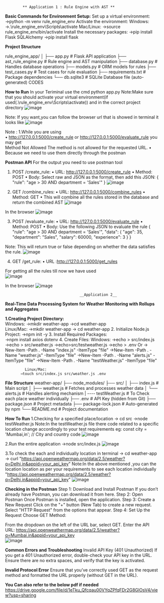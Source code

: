             ** Application 1 : Rule Engine with AST **
            
 
__Basic Commands for Environment Setup:__
Set up a virtual environment:    
→python -m venv rule_engine_env 
Activate the environment: 
Windows: 
     →.\rule_engine_env\Scripts\activate Mac/Linux: 
     →source rule_engine_env/bin/activate Install the necessary packages: 
     →pip install Flask SQLAlchemy 
     →pip install flask 
 
__Project Structure__
 
rule_engine_app/ 
│ 
├── app.py                 # Flask API application 
├── ast_rule_engine.py      # Rule engine and AST manipulation 
├── database.py             # Handles database operations 
├── models.py               # ORM models for rules 
├── test_cases.py           # Test cases for rule evaluation 
├── requirements.txt        # Package dependencies 
└── db.sqlite3              # SQLite Database file (auto-generated) CODES 
 
__How to Run__
In your Teriminal  use the cmd   python app.py 
Note:Make sure that you should activate your virtual environment(if used(.\rule_engine_env\Scripts\activate)) and in the correct project directory 
 ![image](https://github.com/user-attachments/assets/7c226669-710a-49b0-90ec-5ca2783172db)

  
Note: If you want,you can follow the browser url that is showed in terminal it looks like 
![image](https://github.com/user-attachments/assets/002a187d-4126-4b2e-9afd-71ab88e5441a)

 
Note : 1.While you are using  
•	http://127.0.0.1:5000/create_rule  or  http://127.0.0.1:5000/evaluate_rule you may get  
        Method Not Allowed 
The method is not allowed for the requested URL. 
•	Because we need to use them directly through the postman 
 
__Postman API__
For the output you need to use postman tool 
1.	POST /create_rule: 
•	URL: http://127.0.0.1:5000/create_rule 
•	Method: POST 
•	Body: Select raw and JSON as the format, then add this JSON: 
                        { 
                             "rule": "age > 30 AND department = 'Sales'" 
                        }
  	![image](https://github.com/user-attachments/assets/e5c94257-a867-432e-8064-3cf95e8ba2f2)

   
3.	GET /combine_rules: 
•	URL: http://127.0.0.1:5000/combine_rules 
•	Method: GET 
•	This will combine all the rules stored in the database and return the combined AST
![image](https://github.com/user-attachments/assets/3ef951f9-735d-40f3-9781-5848796e0629)

  
In the browser 
![image](https://github.com/user-attachments/assets/1524d5a6-976a-4c09-8377-7cef279a4e3c)

  
3.	POST /evaluate_rule: 
•	URL: http://127.0.0.1:5000/evaluate_rule 
•	Method: POST 
•	Body: Use the following JSON to evaluate the rule 
                     { 
  "rule": "age > 30 AND department = 'Sales'", 
  "data": { 
    "age": 35, 
    "department": "Sales", 
    "salary": 60000, 
    "experience": 3 
  } 
} 
 
Note: This will return true or false depending on whether the data satisfies the rule. 
![image](https://github.com/user-attachments/assets/eeaa940e-3650-4a23-bf97-78b7f7c34331)

   
4.	GET /get_rule: 
•	URL :http://127.0.0.1:5000/get_rules 
 
For getting all the rules till now we have used  
![image](https://github.com/user-attachments/assets/1f608f2c-0db7-4539-8c46-571a8995aefc)

  
In the browser 
![image](https://github.com/user-attachments/assets/f1e20e88-7882-4371-970c-6e1fd6d7d4fa)

 
 
 
 
 
 
                                      __Application 2__
 __Real-Time Data Processing System for Weather Monitoring with Rollups and  Aggregates__
 
__1.Creating Project Directory:__      
Windows: 
            →mkdir weather-app 
           →cd weather-app        
Linux/Mac: 
           →mkdir weather-app 
           → cd weather-app 
2.	Initialize Node.js Project: 
           →npm init -y 
3.	Install Required Packages:           
          →npm install axios dotenv 
4.	Create Files: 
              Windows: 
         →echo > src/index.js 
         →echo > src/weather.js 
        →echo>src/testweather.js 
        →echo > .env 
                         Or 
       → New-Item -Path . -Name "index.js" -ItemType "file" 
       →New-Item -Path . -Name "weather.js" -ItemType "file" 
       →New-Item -Path . -Name "alerts.js" -ItemType "file" 
       →New-Item -Path . -Name "testWeather.js" -ItemType "file" 
 
             Linux/Mac: 
           →touch src/index.js src/weather.js .env 
 
__File Structure__
       weather-app/ 
├── node_modules/ 
├── src/ 
│   ├── index.js          # Main script 
│   ├── weather.js        # Fetches and processes weather data 
│   └── alerts.js         # Handles alerting mechanism 
    | ---- testWeather.js  # To Check each place weather individually 
├── .env                  # API Key (hidden from Git) 
├── package.json          # Project metadata 
├── package-lock.json     # Auto-generated by npm 
└── README.md             # Project documentation 
 

__How To Run__
1.Checking for a specified place/location 
      → cd src 
      →node testWeather.js 
 Note:In the testWeather.js file there code related to a specific location change accordingly to your test requirements 
   eg: const city = 'Mumbai,in'; // City and country code 
![image](https://github.com/user-attachments/assets/884038fb-b65b-4953-9384-868b36ef4dc8)

  
2.Run the entire application 
      →node src/index.js 
![image](https://github.com/user-attachments/assets/fb466045-bc4e-45ae-bc11-8296878b6c82)

  
3.To check the each and individually location in terminal 
→	cd weather-app 
→	curl 
"https://api.openweathermap.org/data/2.5/weather?q=Delhi,in&appid=your_api_key"     Note:In the above mentioned ,you can the location location as per your requirements to see each location individually 
"https://api.openweathermap.org/data/2.5/weather?q=Delhi,in&appid=your_api_key" 
![image](https://github.com/user-attachments/assets/df579337-5466-495c-8be0-4af00d213177)

             
__Checking in the Postman__
Step 1: Download and Install Postman 
If you don’t already have Postman, you can download it from here. 
Step 2: Open Postman 
Once Postman is installed, open the application. 
Step 3: Create a New Request 
Click on the "+" button (New Tab) to create a new request. 
Select "HTTP Request" from the options that appear. 
Step 4: Set Up the Request Choose GET Method: 
 
From the dropdown on the left of the URL bar, select GET. 
Enter the API URL: 
https://api.openweathermap.org/data/2.5/weather?q=Mumbai,in&appid=your_api_key        
![image](https://github.com/user-attachments/assets/3572223e-dc09-4691-aa86-577fa082771e)

 
__Common Errors and Troubleshooting__
Invalid API Key (401 Unauthorized) 
If you get a 401 Unauthorized error, double-check your API key in the URL. Ensure there are no extra spaces, and verify that the key is activated. 
 
 
__Invalid Protocol Error__
Ensure that you’ve correctly used GET as the request method and formatted the URL properly (without GET in the URL).    
 
 

__You Can also refer to the below pdf if needed__
https://drive.google.com/file/d/1eTku_Qfcqau00VYqZPfqFDr2G8GlOsV4/view?usp=sharing
